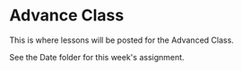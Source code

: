# Advance Class
This is where lessons will be posted for the Advanced Class.

See the Date folder for this week's assignment.